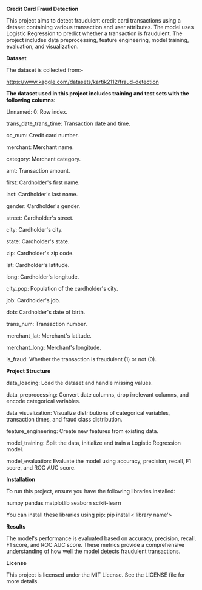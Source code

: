 **Credit Card Fraud Detection**

This project aims to detect fraudulent credit card transactions using a dataset containing various transaction and user attributes. The model uses Logistic Regression to predict whether a transaction is fraudulent. The project includes data preprocessing, feature engineering, model training, evaluation, and visualization.

**Dataset**

The dataset is collected from:-

https://www.kaggle.com/datasets/kartik2112/fraud-detection




**The dataset used in this project includes training and test sets with the following columns:**


Unnamed: 0: Row index.

trans_date_trans_time: Transaction date and time.

cc_num: Credit card number.

merchant: Merchant name.

category: Merchant category.

amt: Transaction amount.

first: Cardholder's first name.

last: Cardholder's last name.

gender: Cardholder's gender.

street: Cardholder's street.

city: Cardholder's city.

state: Cardholder's state.

zip: Cardholder's zip code.

lat: Cardholder's latitude.

long: Cardholder's longitude.

city_pop: Population of the cardholder's city.

job: Cardholder's job.

dob: Cardholder's date of birth.

trans_num: Transaction number.

merchant_lat: Merchant's latitude.

merchant_long: Merchant's longitude.

is_fraud: Whether the transaction is fraudulent (1) or not (0).


**Project Structure**

data_loading: Load the dataset and handle missing values.

data_preprocessing: Convert date columns, drop irrelevant columns, and encode categorical variables.

data_visualization: Visualize distributions of categorical variables, transaction times, and fraud class distribution.

feature_engineering: Create new features from existing data.

model_training: Split the data, initialize and train a Logistic Regression model.

model_evaluation: Evaluate the model using accuracy, precision, recall, F1 score, and ROC AUC score.

**Installation**

To run this project, ensure you have the following libraries installed:

numpy
pandas
matplotlib
seaborn
scikit-learn

You can install these libraries using pip:
pip install<'library name'>




**Results**

The model's performance is evaluated based on accuracy, precision, recall, F1 score, and ROC AUC score.
These metrics provide a comprehensive understanding of how well the model detects fraudulent transactions.

**License**

This project is licensed under the MIT License. See the LICENSE file for more details.
